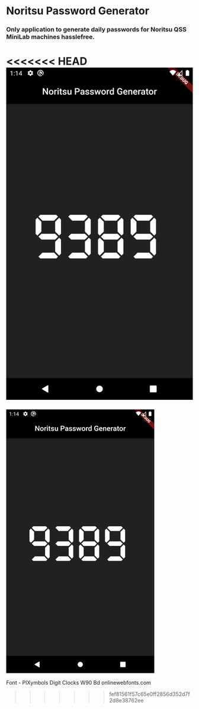 # Noritsu Password Generator

### Only application to generate daily passwords for Noritsu QSS MiniLab machines hasslefree.

<<<<<<< HEAD
![](images/screenshot_1.png)
=======
<img src="images/screenshot_1.png" width="400">

Font - PIXymbols Digit Clocks W90 Bd onlinewebfonts.com
>>>>>>> fef81561f57c65e0ff2856d352d7f2d8e38762ee
